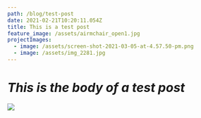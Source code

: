 ```yaml
---
path: /blog/test-post
date: 2021-02-21T10:20:11.054Z
title: This is a test post
feature_image: /assets/airmchair_open1.jpg
projectImages:
  - image: /assets/screen-shot-2021-03-05-at-4.57.50-pm.png
  - image: /assets/img_2281.jpg
---
```


# _This is the body of a test post_

![](/assets/ig_orig.jpg)
